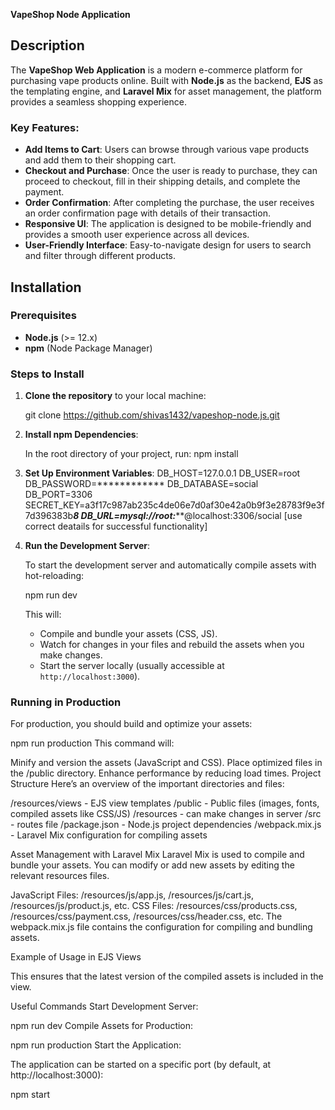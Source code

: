 
**VapeShop Node Application**
## Description

The **VapeShop Web Application** is a modern e-commerce platform for purchasing vape products online. Built with **Node.js** as the backend, **EJS** as the templating engine, and **Laravel Mix** for asset management, the platform provides a seamless shopping experience. 

### Key Features:
- **Add Items to Cart**: Users can browse through various vape products and add them to their shopping cart.
- **Checkout and Purchase**: Once the user is ready to purchase, they can proceed to checkout, fill in their shipping details, and complete the payment.
- **Order Confirmation**: After completing the purchase, the user receives an order confirmation page with details of their transaction.
- **Responsive UI**: The application is designed to be mobile-friendly and provides a smooth user experience across all devices.
- **User-Friendly Interface**: Easy-to-navigate design for users to search and filter through different products.


## Installation

### Prerequisites
- **Node.js** (>= 12.x)
- **npm** (Node Package Manager)

### Steps to Install

1. **Clone the repository** to your local machine:

    git clone https://github.com/shivas1432/vapeshop-node.js.git
2. **Install npm Dependencies**:

    In the root directory of your project, run:
    npm install
    

3. **Set Up Environment Variables**:
     DB_HOST=127.0.0.1
DB_USER=root
DB_PASSWORD=************
DB_DATABASE=social
DB_PORT=3306
SECRET_KEY=a3f17c987ab235c4de06e7d0af30e42a0b9f3e28783f9e3f7d396383b*******8
DB_URL=mysql://root:*********@localhost:3306/social
[use correct deatails for successful functionality]

4. **Run the Development Server**:

    To start the development server and automatically compile assets with hot-reloading:


    npm run dev
   

    This will:
    - Compile and bundle your assets (CSS, JS).
    - Watch for changes in your files and rebuild the assets when you make changes.
    - Start the server locally (usually accessible at `http://localhost:3000`).

### Running in Production

For production, you should build and optimize your assets:

npm run production
This command will:

Minify and version the assets (JavaScript and CSS).
Place optimized files in the /public directory.
Enhance performance by reducing load times.
Project Structure
Here’s an overview of the important directories and files:

/resources/views      - EJS view templates
/public               - Public files (images, fonts, compiled assets like CSS/JS)
/resources            - can make changes in server
/src                  - routes file
/package.json         - Node.js project dependencies
/webpack.mix.js       - Laravel Mix configuration for compiling assets

Asset Management with Laravel Mix
Laravel Mix is used to compile and bundle your assets. You can modify or add new assets by editing the relevant resources files.

JavaScript Files: /resources/js/app.js, /resources/js/cart.js, /resources/js/product.js, etc.
CSS Files: /resources/css/products.css, /resources/css/payment.css, /resources/css/header.css, etc.
The webpack.mix.js file contains the configuration for compiling and bundling assets.

Example of Usage in EJS Views

<head>
    <link rel="stylesheet" href="{{ mix('/css/app.css') }}">
</head>

<body>
    <script src="{{ mix('/js/app.js') }}"></script>
</body>
This ensures that the latest version of the compiled assets is included in the view.

Useful Commands
Start Development Server:

npm run dev
Compile Assets for Production:

npm run production
Start the Application:

The application can be started on a specific port (by default, at http://localhost:3000):

npm start

